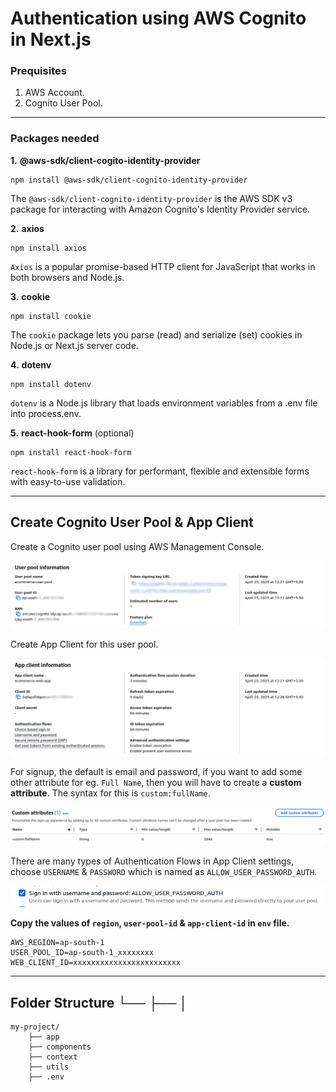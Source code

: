 # Authentication using AWS Cognito in Next.js

### Prequisites

1. AWS Account.
2. Cognito User Pool.

---

### Packages needed

**1.** **@aws-sdk/client-cogito-identity-provider**

```
npm install @aws-sdk/client-cognito-identity-provider
```

The `@aws-sdk/client-cognito-identity-provider` is the AWS SDK v3 package for interacting with Amazon Cognito's Identity Provider service.

**2.** **axios**

```
npm install axios
```

`Axios` is a popular promise-based HTTP client for JavaScript that works in both browsers and Node.js.

**3.** **cookie**

```
npm install cookie
```

The `cookie` package lets you parse (read) and serialize (set) cookies in Node.js or Next.js server code.

**4.** **dotenv**

```
npm install dotenv
```

`dotenv` is a Node.js library that loads environment variables from a .env file into process.env.

**5.** **react-hook-form** (optional)

```
npm install react-hook-form
```

`react-hook-form` is a library for performant, flexible and extensible forms with easy-to-use validation.

---

## Create Cognito User Pool & App Client

Create a Cognito user pool using AWS Management Console.

![user-pool-image](user-pool.png)

Create App Client for this user pool.

![app-client-image](app-client.png)

For signup, the default is email and password, if you want to add some other attribute for eg. `Full Name`, then you will have to create a **custom attribute**. The syntax for this is `custom:fullName`.

![custom-attr-image](custom-attribute.png)

There are many types of Authentication Flows in App Client settings, choose `USERNAME` & `PASSWORD` which is named as `ALLOW_USER_PASSWORD_AUTH`.

![auth-flow-image](auth-flow.png)

**Copy the values of `region`, `user-pool-id` & `app-client-id` in `env` file.**

```
AWS_REGION=ap-south-1
USER_POOL_ID=ap-south-1_xxxxxxxx
WEB_CLIENT_ID=xxxxxxxxxxxxxxxxxxxxxxxx
```

---

## Folder Structure └── ├── │

```
my-project/
    ├── app
    ├── components
    ├── context
    ├── utils
    ├── .env
```
